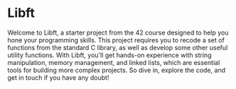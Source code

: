 # Libft

Welcome to Libft, a starter project from the 42 course designed to help you hone your programming skills. This project requires you to recode a set of functions from the standard C library, as well as develop some other useful utility functions. With Libft, you'll get hands-on experience with string manipulation, memory management, and linked lists, which are essential tools for building more complex projects. So dive in, explore the code, and get in touch if you have any doubt!
